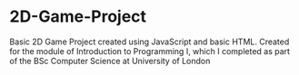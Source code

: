 # 2D-Game-Project
Basic 2D Game Project created using JavaScript and basic HTML.
Created for the module of Introduction to Programming I, which I completed as part of the BSc Computer Science at University of London 
